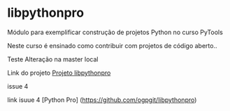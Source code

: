 # libpythonpro
Módulo para exemplificar construção de projetos Python no curso PyTools

Neste curso é ensinado como contribuir com projetos de código aberto..

Teste
Alteração na master local

Link do projeto [Projeto libpythonpro](https://github.com/ogpgit/libpythonpro)

issue 4

link isuue 4  [Python Pro] (https://github.com/ogpgit/libpythonpro)